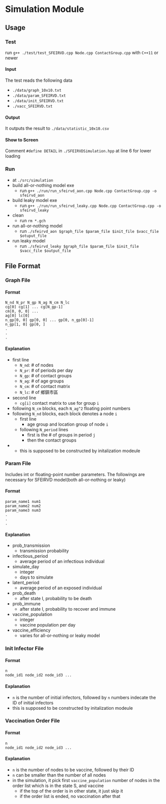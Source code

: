 # Simulation Module

## Usage

### Test
run `g++ ./test/test_SFEIRVD.cpp Node.cpp ContactGroup.cpp` with `C++11` or newer

#### Input
The test reads the following data

- `./data/graph_10x10.txt`
- `./data/param_SFEIRVD.txt`
- `./data/init_SFEIRVD.txt`
- `./vacc_SFEIRVD.txt`

#### Output
It outputs the result to `./data/statistic_10x10.csv`

#### Show to Screen

Comment `#define DETAIL` in `./SFEIRVDSimulation.hpp` at line 6 for lower loading

### Run

- at `./src/simulation`
- build all-or-nothing model exe
    - run `g++ ./run/run_sfeirvd_aon.cpp Node.cpp ContactGroup.cpp -o sfeirvd_aon`
- build leaky model exe
    - run `g++ ./run/run_sfeirvd_leaky.cpp Node.cpp ContactGroup.cpp -o sfeirvd_leaky`
- clean
    - run `rm *.gch`
- run all-or-nothing model
    - run `./sfeirvd_aon $graph_file $param_file $init_file $vacc_file $otuput_file`
- run leaky model
    - run `./sfeirvd_leaky $graph_file $param_file $init_file $vacc_file $output_file`


## File Format

### Graph File

#### Format

```
N_nd N_pr N_gp N_ag N_cm N_lc
cg[0] cg[1] ... cg[N_gp-1]
cm[0, 0, 0] ...
ag[0] lc[0] 
n_gp[0, 0] gp[0, 0] ... gp[0, n_gp[0]-1]
n_gp[1, 0] gp[0, ]
.
.
.
```

#### Explanation

- first line
    - `N_nd`: # of nodes
    - `N_pr`: # of periods per day
    - `N_gp`: # of contact groups
    - `N_ag`: # of age groups
    - `N_cm`: # of contact matrix
    - `N_lc`: # of 鄉鎮市區
- second line
    - `cg[i]` contact matrix to use for group `i`
- following `N_cm` blocks, each `N_ag^2` floating point numbers
- following `N_nd` blocks, each block denotes a node `i`
    - first line
        - age group and location group of node `i`
    - following `N_period` lines
        - first is the # of groups in period `j`
        - then the contact groups
- - this is supposed to be constructed by initalization modeule

### Param File

Includes int or floating-point number parameters. The followings are necessary for SFEIRVD model(both all-or-nothing or leaky)

#### Format

```
param_name1 num1
param_name2 num2
param_name3 num3
.
.
.
```

#### Explanation

- prob_transmission 
    - transmission probability
- infectious_period
    - average period of an infectious individual
- simulate_day
    - integer
    - days to simulate
- latent_period
    - average period of an exposed individual
- prob_death
    - after state I, probability to be death
- prob_immune
    - after state I, probability to recover and immune
- vaccine_population
    - integer
    - vaccine population per day
- vaccine_efficiency
    - varies for all-or-nothing or leaky model

### Init Infector File

#### Format

```
n
node_id1 node_id2 node_id3 ...
```

#### Explanation

- `n` is the number of initial infectors, followed by `n` numbers indecate the ID of initial infectors
- this is supposed to be constructed by initalization modeule

### Vaccination Order File

#### Format

```
n
node_id1 node_id2 node_id3 ...
```

#### Explanation

- `n` is the number of nodes to be vaccine, followed by their ID
- `n` can be smaller than the number of all nodes
- in the simulation, it pick first `vaccine_population` number of nodes in the order list which is in the state S, and vaccine
    - if the top of the order is in other state, it just skip it
    - if the order list is ended, no vaccination after that
